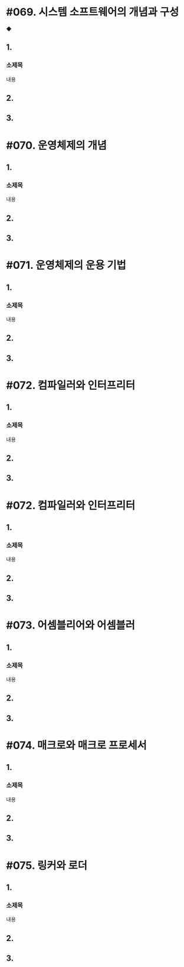 # #069. 시스템 소프트웨어의 개념과 구성

◆ 

## 1.

### 소제목

내용

## 2.

## 3.

# #070. 운영체제의 개념

## 1.

### 소제목

내용

## 2.

## 3.

# #071. 운영체제의 운용 기법

## 1.

### 소제목

내용

## 2.

## 3.

# #072. 컴파일러와 인터프리터

## 1.

### 소제목

내용

## 2.

## 3.

# #072. 컴파일러와 인터프리터

## 1.

### 소제목

내용

## 2.

## 3.

# #073. 어셈블리어와 어셈블러

## 1.

### 소제목

내용

## 2.

## 3.

# #074. 매크로와 매크로 프로세서

## 1.

### 소제목

내용

## 2.

## 3.

# #075. 링커와 로더

## 1.

### 소제목

내용

## 2.

## 3.